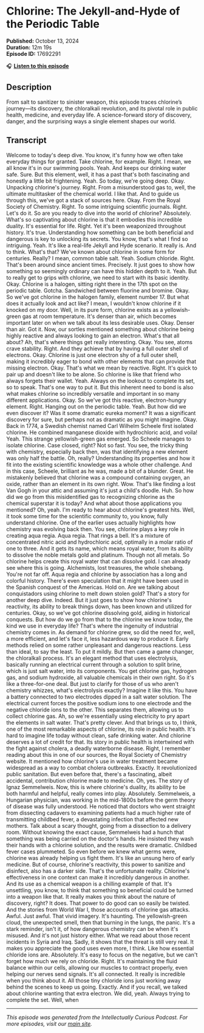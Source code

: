 # Chlorine: The Jekyll-and-Hyde of the Periodic Table

**Published:** October 13, 2024  
**Duration:** 12m 19s  
**Episode ID:** 17692291

🎧 **[Listen to this episode](https://intellectuallycurious.buzzsprout.com/2529712/episodes/17692291-chlorine-the-jekyll-and-hyde-of-the-periodic-table)**

## Description

From salt to sanitizer to sinister weapon, this episode traces chlorine’s journey—its discovery, the chloralkali revolution, and its pivotal role in public health, medicine, and everyday life. A science-forward story of discovery, danger, and the surprising ways a single element shapes our world.

## Transcript

Welcome to today's deep dive. You know, it's funny how we often take everyday things for granted. Take chlorine, for example. Right. I mean, we all know it's in our swimming pools. Yeah. And keeps our drinking water safe. Sure. But this element, well, it has a past that's both fascinating and honestly a little bit frightening. Yeah. So today, we're going deep. Okay. Unpacking chlorine's journey. Right. From a misunderstood gas to, well, the ultimate multitasker of the chemical world. I like that. And to guide us through this, we've got a stack of sources here. Okay. From the Royal Society of Chemistry. Right. To some intriguing scientific journals. Right. Let's do it. So are you ready to dive into the world of chlorine? Absolutely. What's so captivating about chlorine is that it embodies this incredible duality. It's essential for life. Right. Yet it's been weaponized throughout history. It's true. Understanding how something can be both beneficial and dangerous is key to unlocking its secrets. You know, that's what I find so intriguing. Yeah. It's like a real-life Jekyll and Hyde scenario. It really is. And to think. What's that? We've known about chlorine in some form for centuries. Really? I mean, common table salt. Yeah. Sodium chloride. Right. That's been around since ancient times. Precisely. It just goes to show how something so seemingly ordinary can have this hidden depth to it. Yeah. But to really get to grips with chlorine, we need to start with its basic identity. Okay. Chlorine is a halogen, sitting right there in the 17th spot on the periodic table. Gotcha. Sandwiched between fluorine and bromine. Okay. So we've got chlorine in the halogen family, element number 17. But what does it actually look and act like? I mean, I wouldn't know chlorine if it knocked on my door. Well, in its pure form, chlorine exists as a yellowish-green gas at room temperature. It's denser than air, which becomes important later on when we talk about its less desirable uses. Okay. Denser than air. Got it. Now, our sortles mentioned something about chlorine being highly reactive and always looking to gain an electron. What's that all about? Ah, that's where things get really interesting. Okay. You see, atoms crave stability. Right. And they achieve that by having a full outer shell of electrons. Okay. Chlorine is just one electron shy of a full outer shell, making it incredibly eager to bond with other elements that can provide that missing electron. Okay. That's what we mean by reactive. Right. It's quick to pair up and doesn't like to be alone. So chlorine is like that friend who always forgets their wallet. Yeah. Always on the lookout to complete its set, so to speak. That's one way to put it. But this inherent need to bond is also what makes chlorine so incredibly versatile and important in so many different applications. Okay. So we've got this reactive, electron-hungry element. Right. Hanging out on the periodic table. Yeah. But how did we even discover it? Was it some dramatic eureka moment? It was a significant discovery for sure, but perhaps not as dramatic as you might imagine. Okay. Back in 1774, a Swedish chemist named Carl Wilhelm Scheele first isolated chlorine. He combined manganese dioxide with hydrochloric acid, and voila! Yeah. This strange yellowish-green gas emerged. So Scheele manages to isolate chlorine. Case closed, right? Not so fast. You see, the tricky thing with chemistry, especially back then, was that identifying a new element was only half the battle. Oh, really? Understanding its properties and how it fit into the existing scientific knowledge was a whole other challenge. And in this case, Scheele, brilliant as he was, made a bit of a blunder. Great. He mistakenly believed that chlorine was a compound containing oxygen, an oxide, rather than an element in its own right. Wow. That's like finding a lost Van Gogh in your attic and assuming it's just a child's doodle. Huh. So how did we go from this misidentified gas to recognizing chlorine as the chemical superstar it is today? And what about those applications you mentioned? Oh, yeah. I'm ready to hear about chlorine's greatest hits. Well, it took some time for the scientific community to, you know, fully understand chlorine. One of the earlier uses actually highlights how chemistry was evolving back then. You see, chlorine plays a key role in creating aqua regia. Aqua regia. That rings a bell. It's a mixture of concentrated nitric acid and hydrochloric acid, optimally in a molar ratio of one to three. And it gets its name, which means royal water, from its ability to dissolve the noble metals gold and platinum. Though not all metals. So chlorine helps create this royal water that can dissolve gold. I can already see where this is going. Alchemists, lost treasures, the whole shebang. You're not far off. Aqua regia and chlorine by association has a long and colorful history. There's even speculation that it might have been used in the Spanish conquest of the Americas. Hold on. Are we talking about conquistadors using chlorine to melt down stolen gold? That's a story for another deep dive. Indeed. But it just goes to show how chlorine's reactivity, its ability to break things down, has been known and utilized for centuries. Okay, so we've got chlorine dissolving gold, aiding in historical conquests. But how do we go from that to the chlorine we know today, the kind we use in everyday life? That's where the ingenuity of industrial chemistry comes in. As demand for chlorine grew, so did the need for, well, a more efficient, and let's face it, less hazardous way to produce it. Early methods relied on some rather unpleasant and dangerous reactions. Less than ideal, to say the least. To put it mildly. But then came a game changer, the chloralkali process. It's an elegant method that uses electrolysis, basically running an electrical current through a solution to split brine, which is just salt water, into its components. You get chlorine gas, hydrogen gas, and sodium hydroxide, all valuable chemicals in their own right. So it's like a three-for-one deal. But just to clarify for those of us who aren't chemistry whizzes, what's electrolysis exactly? Imagine it like this. You have a battery connected to two electrodes dipped in a salt water solution. The electrical current forces the positive sodium ions to one electrode and the negative chloride ions to the other. This separates them, allowing us to collect chlorine gas. Ah, so we're essentially using electricity to pry apart the elements in salt water. That's pretty clever. And that brings us to, I think, one of the most remarkable aspects of chlorine, its role in public health. It's hard to imagine life today without clean, safe drinking water. And chlorine deserves a lot of credit for that. Its story in public health is intertwined with the fight against cholera, a deadly waterborne disease. Right, I remember reading about this in one of our sources, the Royal Society of Chemistry website. It mentioned how chlorine's use in water treatment became widespread as a way to combat cholera outbreaks. Exactly. It revolutionized public sanitation. But even before that, there's a fascinating, albeit accidental, contribution chlorine made to medicine. Oh, yes. The story of Ignaz Semmelweis. Now, this is where chlorine's duality, its ability to be both harmful and helpful, really comes into play. Absolutely. Semmelweis, a Hungarian physician, was working in the mid-1800s before the germ theory of disease was fully understood. He noticed that doctors who went straight from dissecting cadavers to examining patients had a much higher rate of transmitting childbed fever, a devastating infection that affected new mothers. Talk about a scary thought, going from a dissection to a delivery room. Without knowing the exact cause, Semmelweis had a hunch that something was being carried on the doctor's hands. He insisted they wash their hands with a chlorine solution, and the results were dramatic. Childbed fever cases plummeted. So even before we knew what germs were, chlorine was already helping us fight them. It's like an unsung hero of early medicine. But of course, chlorine's reactivity, this power to sanitize and disinfect, also has a darker side. That's the unfortunate reality. Chlorine's effectiveness in one context can make it incredibly dangerous in another. And its use as a chemical weapon is a chilling example of that. It's unsettling, you know, to think that something so beneficial could be turned into a weapon like that. It really makes you think about the nature of discovery, right? It does. That power to do good can so easily be twisted. And the stories from World War I, those accounts of chlorine gas attacks. Awful. Just awful. That vivid imagery. It's haunting. The yellowish-green cloud, the unexpected smell, then that burning in the lungs, the panic. It's a stark reminder, isn't it, of how dangerous chemistry can be when it's misused. And it's not just history either. What we read about those recent incidents in Syria and Iraq. Sadly, it shows that the threat is still very real. It makes you appreciate the good uses even more, I think. Like how essential chloride ions are. Absolutely. It's easy to focus on the negative, but we can't forget how much we rely on chloride. Right. It's maintaining the fluid balance within our cells, allowing our muscles to contract properly, even helping our nerves send signals. It's all connected. It really is incredible when you think about it. All those tiny chloride ions just working away behind the scenes to keep us going. Exactly. And if you recall, we talked about chlorine wanting that extra electron. We did, yeah. Always trying to complete the set. Well, when

---
*This episode was generated from the Intellectually Curious Podcast. For more episodes, visit our [main site](https://intellectuallycurious.buzzsprout.com).*

